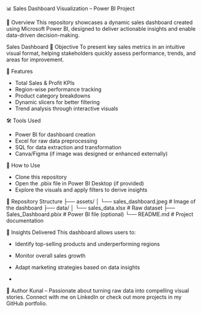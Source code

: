 📊 Sales Dashboard Visualization – Power BI Project


📝 Overview
This repository showcases a dynamic sales dashboard created using Microsoft Power BI, designed to deliver actionable insights and enable data-driven decision-making.


Sales Dashboard
🎯 Objective
To present key sales metrics in an intuitive visual format, helping stakeholders quickly assess performance, trends, and areas for improvement.


📌 Features
- Total Sales & Profit KPIs
- Region-wise performance tracking
- Product category breakdowns
- Dynamic slicers for better filtering
- Trend analysis through interactive visuals



🛠️ Tools Used
- Power BI for dashboard creation
- Excel for raw data preprocessing
- SQL for data extraction and transformation
- Canva/Figma (if image was designed or enhanced externally)


🚀 How to Use
- Clone this repository
- Open the .pbix file in Power BI Desktop (if provided)
- Explore the visuals and apply filters to derive insights


📂 Repository Structure
├── assets/
│   └── sales_dashboard.jpeg      # Image of the dashboard
├── data/
│   └── sales_data.xlsx           # Raw dataset
├── Sales_Dashboard.pbix         # Power BI file (optional)
└── README.md                    # Project documentation


🧠 Insights Delivered
This dashboard allows users to:
- Identify top-selling products and underperforming regions
- Monitor overall sales growth
- Adapt marketing strategies based on data insights

- 
📣 Author
Kunal – Passionate about turning raw data into compelling visual stories.
Connect with me on LinkedIn or check out more projects in my GitHub portfolio.


